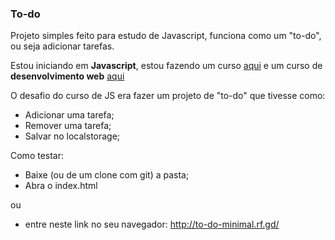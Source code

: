 ### To-do
Projeto simples feito para estudo de Javascript, funciona como um "to-do", ou seja adicionar tarefas.

Estou iniciando em **Javascript**, estou fazendo um curso [aqui](https://rocketseat.com.br/) e um curso de **desenvolvimento web** [aqui](https://www.ctrlplay.com.br/)

O desafio do curso de JS era fazer um projeto de "to-do" que tivesse como:
- Adicionar uma tarefa;
- Remover uma tarefa;
- Salvar no localstorage;

Como testar:
- Baixe (ou de um clone com git) a pasta;
- Abra o index.html

ou

- entre neste link no seu navegador: http://to-do-minimal.rf.gd/
